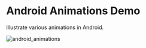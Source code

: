 # Android Animations Demo

Illustrate various animations in Android.

![android_animations](https://github.com/aubreyomondi/AnimationsDemo/blob/master/android_animations.jpg)


